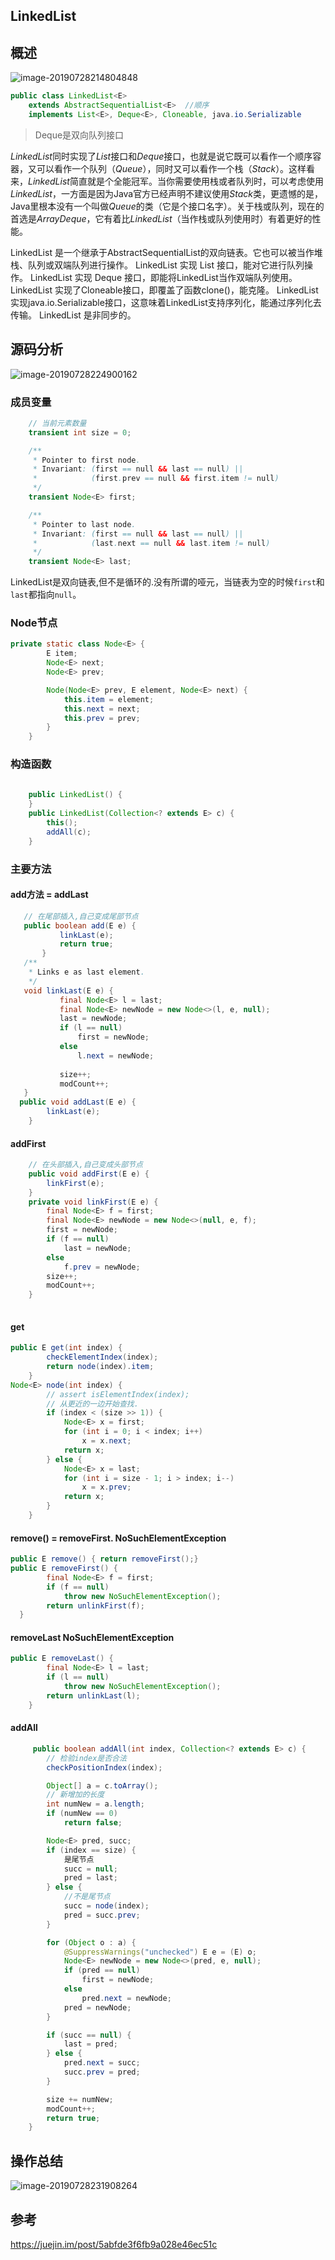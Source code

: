 ## LinkedList

## 概述

![image-20190728214804848](assets/LinkedList/image-20190728214804848.png)

```java
public class LinkedList<E>
    extends AbstractSequentialList<E>  //顺序
    implements List<E>, Deque<E>, Cloneable, java.io.Serializable
```

> Deque是双向队列接口

*LinkedList*同时实现了*List*接口和*Deque*接口，也就是说它既可以看作一个顺序容器，又可以看作一个队列（*Queue*），同时又可以看作一个栈（*Stack*）。这样看来，*LinkedList*简直就是个全能冠军。当你需要使用栈或者队列时，可以考虑使用*LinkedList*，一方面是因为Java官方已经声明不建议使用*Stack*类，更遗憾的是，Java里根本没有一个叫做*Queue*的类（它是个接口名字）。关于栈或队列，现在的首选是*ArrayDeque*，它有着比*LinkedList*（当作栈或队列使用时）有着更好的性能。

LinkedList 是一个继承于AbstractSequentialList的双向链表。它也可以被当作堆栈、队列或双端队列进行操作。
LinkedList 实现 List 接口，能对它进行队列操作。
LinkedList 实现 Deque 接口，即能将LinkedList当作双端队列使用。
LinkedList 实现了Cloneable接口，即覆盖了函数clone()，能克隆。
LinkedList 实现java.io.Serializable接口，这意味着LinkedList支持序列化，能通过序列化去传输。
LinkedList 是非同步的。



## 源码分析

![image-20190728224900162](assets/LinkedList/image-20190728224900162.png)

### 成员变量

```java
    // 当前元素数量
    transient int size = 0;

    /**
     * Pointer to first node.
     * Invariant: (first == null && last == null) ||
     *            (first.prev == null && first.item != null)
     */
    transient Node<E> first;

    /**
     * Pointer to last node.
     * Invariant: (first == null && last == null) ||
     *            (last.next == null && last.item != null)
     */
    transient Node<E> last;
```

LinkedList是双向链表,但不是循环的.没有所谓的哑元，当链表为空的时候`first`和`last`都指向`null`。



### Node节点

```java
private static class Node<E> {
        E item;
        Node<E> next;
        Node<E> prev;

        Node(Node<E> prev, E element, Node<E> next) {
            this.item = element;
            this.next = next;
            this.prev = prev;
        }
    }

```

### 构造函数

``` java
  
    public LinkedList() {
    }
    public LinkedList(Collection<? extends E> c) {
        this();
        addAll(c);
    }

```

### 主要方法

#### add方法 = addLast

``` java
   // 在尾部插入,自己变成尾部节点
   public boolean add(E e) {
           linkLast(e);
           return true;
       }
   /**
    * Links e as last element.
    */
   void linkLast(E e) {
           final Node<E> l = last;
           final Node<E> newNode = new Node<>(l, e, null);
           last = newNode;
           if (l == null)
               first = newNode;
           else
               l.next = newNode;
               
           size++;
           modCount++;
   }  
  public void addLast(E e) {
        linkLast(e);
    }  
```

#### addFirst
``` java
    // 在头部插入,自己变成头部节点
    public void addFirst(E e) {
        linkFirst(e);
    }
    private void linkFirst(E e) {
        final Node<E> f = first;
        final Node<E> newNode = new Node<>(null, e, f);
        first = newNode;
        if (f == null)
            last = newNode;
        else
            f.prev = newNode;
        size++;
        modCount++;
    }
    
```

#### get

```java
public E get(int index) {
        checkElementIndex(index);
        return node(index).item;
    }
Node<E> node(int index) {
        // assert isElementIndex(index);
        // 从更近的一边开始查找.
        if (index < (size >> 1)) {
            Node<E> x = first;
            for (int i = 0; i < index; i++)
                x = x.next;
            return x;
        } else {
            Node<E> x = last;
            for (int i = size - 1; i > index; i--)
                x = x.prev;
            return x;
        }
    }
```



#### remove() = removeFirst.  NoSuchElementException

```java
public E remove() { return removeFirst();}
public E removeFirst() {
        final Node<E> f = first;
        if (f == null)
            throw new NoSuchElementException();
        return unlinkFirst(f);
  }
```

#### removeLast   NoSuchElementException

```java
public E removeLast() {
        final Node<E> l = last;
        if (l == null)
            throw new NoSuchElementException();
        return unlinkLast(l);
    }
```

#### addAll

``` java
     public boolean addAll(int index, Collection<? extends E> c) {
        // 检验index是否合法
        checkPositionIndex(index);

        Object[] a = c.toArray();
        // 新增加的长度
        int numNew = a.length;
        if (numNew == 0)
            return false;

        Node<E> pred, succ;
        if (index == size) {
            是尾节点
            succ = null;
            pred = last;
        } else {
            //不是尾节点
            succ = node(index);
            pred = succ.prev;
        }

        for (Object o : a) {
            @SuppressWarnings("unchecked") E e = (E) o;
            Node<E> newNode = new Node<>(pred, e, null);
            if (pred == null)
                first = newNode;
            else
                pred.next = newNode;
            pred = newNode;
        }

        if (succ == null) {
            last = pred;
        } else {
            pred.next = succ;
            succ.prev = pred;
        }

        size += numNew;
        modCount++;
        return true;
    }
```





## 操作总结

![image-20190728231908264](assets/LinkedList/image-20190728231908264.png)

## 参考

https://juejin.im/post/5abfde3f6fb9a028e46ec51c









